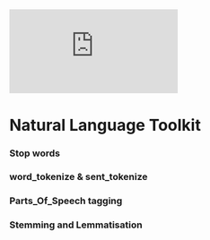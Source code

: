 ## ![Feature Extraction from TEXT](https://github.com/vamsha/vamsha.github.io/blob/main/FeatureExtraction_from_TEXT.md)


# Natural Language Toolkit
### Stop words
### word_tokenize & sent_tokenize
### Parts_Of_Speech tagging
### Stemming and Lemmatisation
